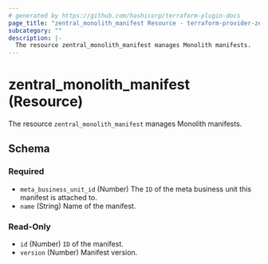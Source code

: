 ```yaml
---
# generated by https://github.com/hashicorp/terraform-plugin-docs
page_title: "zentral_monolith_manifest Resource - terraform-provider-zentral"
subcategory: ""
description: |-
  The resource zentral_monolith_manifest manages Monolith manifests.
---
```


# zentral_monolith_manifest (Resource)

The resource `zentral_monolith_manifest` manages Monolith manifests.



<!-- schema generated by tfplugindocs -->
## Schema

### Required

- `meta_business_unit_id` (Number) The `ID` of the meta business unit this manifest is attached to.
- `name` (String) Name of the manifest.

### Read-Only

- `id` (Number) `ID` of the manifest.
- `version` (Number) Manifest version.
